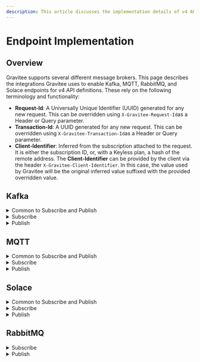 ```yaml
---
description: This article discusses the implementation details of v4 API endpoints
---
```


# Endpoint Implementation

## Overview

Gravitee supports several different message brokers. This page describes the integrations Gravitee uses to enable Kafka, MQTT, RabbitMQ, and Solace endpoints for v4 API definitions. These rely on the following terminology and functionality:

* **Request-Id**: A Universally Unique Identifier (UUID) generated for any new request. This can be overridden using `X-Gravitee-Request-Id`as a Header or Query parameter.
* **Transaction-Id**: A UUID generated for any new request. This can be overridden using `X-Gravitee-Transaction-Id`as a Header or Query parameter.
* **Client-Identifier**: Inferred from the subscription attached to the request. It is either the subscription ID, or, with a Keyless plan, a hash of the remote address. The **Client-Identifier** can be provided by the client via the header `X-Gravitee-Client-Identifier`. In this case, the value used by Gravitee will be the original inferred value suffixed with the provided overridden value.

## Kafka

<details>

<summary>Common to Subscribe and Publish</summary>

Properties can be accessed from a Kafka cluster programmatically using [Gravitee Expression Language](../../gravitee-expression-language.md) (EL). To extract message metadata with EL, use the syntax `{#message.metadata.[]}`, e.g., `{#message.metadata.key}`. Supported attributes are `key`, `topic`, `partition`, and `offset`.

</details>

<details>

<summary>Subscribe</summary>

For each incoming request, the Kafka endpoint retrieves information from the request to create a dedicated consumer that will persist until the request terminates. Subscription relies on:

**ConsumerGroup**

The consumer group is computed from the request's client identifier and used to load-balance consumption. Kafka doesn't offer a way to manually create a consumer group; a consumer group can only be created through a new consumer instance. See the [Kafka documentation](https://docs.confluent.io/platform/current/clients/consumer.html#concepts) for more information.

**ClientId**

A client ID is generated for the consumer per the format `gio-apim-consumer-<first part of uuid>`, e.g., `gio-apim-consumer-a0eebc99`.

**Topic**

A topic is retrieved from the API configuration and can be overridden with the attribute `gravitee.attribute.kafka.topics`**.**

**AutoOffsetReset**

The `auto-offset-reset` of the API is managed at the endpoint level and cannot be overridden by request.

**Offset selection**

By default, the consumer that is created will either resume from where it left off or use the `auto-offset-reset` configuration to position itself at the beginning or end of the topic.&#x20;

Offsets are determined by partitions, resulting in numerous possible mappings. To mitigate the inherent complexity of offset selection, Gravitee has introduced a mechanism to target a specific position on a Kafka topic.&#x20;

Given a compatible entrypoint (SSE, HTTP GET), and by using At-Most-Once or At-Least-Once QoS, it is possible to specify a last event ID. The format is encoded by default and follows the pattern:

```yaml
<topic1>@<partition11>#<offset11>,<partition12>#<offset12>;<topic2>@<partition21>#<offset21>,<partition22>#<offset22>...
```

For example, `my-topic@1#0,2#0`.

</details>

<details>

<summary>Publish</summary>

A shared producer is created by the endpoint and reused for all requests with that same configuration. Publication relies on:

**ClientId**

The client ID is generated for the producer per the format `gio-apim-producer-<first part of uuid>`, e.g., `gio-apim-producer-a0eebc99`.

**Topic**

A topic is retrieved from the API configuration and can be overridden, either on the request for all messages or directly on the message, with the attribute `gravitee.attribute.kafka.topics`.

**Partitioning**

The only supported method for targeting a specific partition is to define a key and rely on the built-in partitioning mechanism. Kafka's default partitioner strategy uses the key to compute the associated partition: `hash(key) % nm of partition`.&#x20;

Repeated use of the same key on each message guarantees that messages are relegated to the same partition and order is maintained. Gravitee doesn't support overriding this mechanism to manually set the partition.&#x20;

To set a key on a message, the attribute `gravitee.attribute.kafka.recordKey` must be added to the message.

</details>

## MQTT

<details>

<summary>Common to Subscribe and Publish</summary>

On each incoming request, an MQTT client is created and will persist until the request is terminated. This relies on:

**MQTT Client Identifier**

The identifier for the MQTT Client is generated with the format `gio-apim-client-<first part of uuid>`, e.g., `gio-apim-client-a0eebc99`.

**Session Expiry Interval**

The default value is 86,400 seconds. If the value in the configuration is less than or equal to -1, no session expiry is set.

</details>

<details>

<summary>Subscribe</summary>

On each incoming request, the [common client](endpoint-implementation.md#common-to-subscribe-and-publish) is used to subscribe to a shared topic. The MQTT endpoint retrieves information from the request to configure the subscription. Subscription relies on:

**Shared subscription**

A shared subscription is created from the incoming request per the format `$share/<clientIdentifier>/<topic>`. This allows multiple clients using the same subscription to consume the same topic in parallel. In order to distinguish all clients using the same subscription, the client identifier must be overridden.

**Topic**

The topic is retrieved from the API configuration and can be overridden with the attribute `gravitee.attribute.mqtt5.topic`**.**

**QoS**

When the entrypoint supports manual ack, the strategy will use it. Otherwise, it will use auto-ack.

</details>

<details>

<summary>Publish</summary>

On each incoming request, the [common client](endpoint-implementation.md#common-to-subscribe-and-publish) is used to publish messages on a topic. This publication is done with MQTT At-Least-Once QoS, without expiration. Publication relies on:

**Topic**

The topic is retrieved from the API configuration and can be overridden, either on the request or the message, with the attribute `gravitee.attribute.mqtt5.topic`.

**Message Expiry Interval**

By default, there is no expiry. The value can be configured in the API definition.

</details>

## Solace

<details>

<summary>Common to Subscribe and Publish</summary>

On each incoming request, the endpoint searches an internal cache for an existing Solace messaging service for the API configuration. If not found, the endpoint will create a new one from the API configuration.

</details>

<details>

<summary>Subscribe</summary>

### Message Receiver

On each incoming request, the [common messaging service](endpoint-implementation.md#common-to-subscribe-and-publish-1) is used to create a Dedicated Message Receiver. The Solace endpoint consumes messages based on the QoS:

**None**

When the QoS is None, a Direct Message Receiver is created and a shared queue is generated per the format `gravitee-gio-gateway-<clientIdentifier>`.

This allows multiple clients using the same subscription to consume the same topic in parallel. In order to distinguish all clients using the same subscription, the client identifier must be overridden.

**Auto / At-least-Once / At-Most-Once**

A Persistent Message Receiver is created to keep track of messages.

When the entrypoint supports manual ack, the endpoint will use it. Otherwise, the endpoint will use auto-ack for every message received in addition to a Durable Non Exclusive queue that follows the naming format `gravitee/gio-gateway/<clientIdentifier>`.

### Topic

The topic is retrieved from the API configuration and cannot be overridden via attributes.

</details>

<details>

<summary>Publish</summary>

**Direct Message Publisher**

On each incoming request, the [common messaging service](endpoint-implementation.md#common-to-subscribe-and-publish-1) is used to create a Direct Message Publisher with a backpressure reject mode limited to 10 messages.

**Topic**

The topic is retrieved from the API configuration and cannot be overridden with attributes.

</details>

## RabbitMQ

<details>

<summary>Subscribe</summary>

On each incoming request, the RabbitMQ endpoint retrieves information from the request to create a dedicated consumer that will persist until the request terminates. Subscription relies on:

### Connection Name

A connection name is generated for the consumer per the format `gio-apim-consumer-<first part of uuid>`, e.g., `gio-apim-consumer-a0eebc99`.

### Exchange

The endpoint will declare the exchange with the options provided by the configuration at the API level. The exchange name can be overridden with the attribute `rabbitmq.exchange`**.**

If the provided exchange options are incompatible with the existing exchange found on RabbitMQ, the request will be interrupted with an error.

### Queue

The request's client identifier will be used to create a queue per the format `gravitee/gio-gateway/<clientIdentifier>`**.**

The created queue will have different options depending on the QoS applied on the entrypoint:

**None:** `durable = false` and `autoDelete = true`

**Auto:** `durable = true` and `autoDelete = false`

**Other not supported:** If the queue already exists, the messages will be load-balanced between both clients.

### Routing Key

In order to route the proper messages to the queue, a routing key from the API configuration is used to create the binding between the exchange and the queue. The routing key can be overridden with the attribute `rabbitmq.routingKey`

### QoS

**None:** Applies a strategy with high throughput, low latency, no durability, and no reliability.

* The broker disregards a message as soon as it sends it to the consumer.&#x20;
* Only use this mode if downstream subscribers can consume messages at a rate exceeding the flow of inbound messages. Otherwise, messages will accumulate in the JVM process memory, leading to out-of-memory errors.&#x20;
* This mode uses auto-ack when registering the RabbitMQ Consumer.

**Auto:** Applies a strategy that balances performance and quality.

* When the entrypoint supports manual ack, the strategy will use it. Otherwise, it will use auto-ack from the RabbitMQ Reactor library.
* Messages are acknowledged upon arrival in the `Flux#doOnNext` callback to promote a message flow that downstream subscribers can manage.&#x20;
* This mode does not use auto-ack when registering the RabbitMQ Consumer. Instead, `consumeAutoAck` means messages are automatically acknowledged by the library in one the Flux hooks.

</details>

<details>

<summary>Publish</summary>

A shared producer is created by the endpoint and reused for all requests with that same configuration.

All request messages will be published in the exchange using the routing key. It is not possible to select the exchange or routing key based on message attributes. Only request attributes are supported.

Publication relies on:

**Connection Name**

A connection name is generated for the producer per the format `gio-apim-producer-<first part of uuid>`, e.g., `gio-apim-producer-a0eebc99`.

**Exchange**

The endpoint will declare the exchange with the options provided by the configuration at the API level. The exchange name can be overridden with the attribute `rabbitmq.exchange`**.**

If the provided exchange options are incompatible with the existing exchange found on RabbitMQ, the request will be interrupted with an error.

**RoutingKey**

To route the correct messages to the queue, a routing key from the API configuration is used to create the binding between the exchange and the queue.

The routing key can be overridden via the attribute `rabbitmq.routingKey`.

</details>
